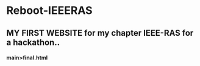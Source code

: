 # Reboot-IEEERAS
## MY FIRST WEBSITE for my chapter IEEE-RAS for a hackathon..
#### main>final.html
